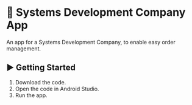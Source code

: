 🏢 Systems Development Company App
=============================

An app for a Systems Development Company, to enable easy order management.

▶ Getting Started
---------------

1. Download the code.
2. Open the code in Android Studio.
3. Run the app.
